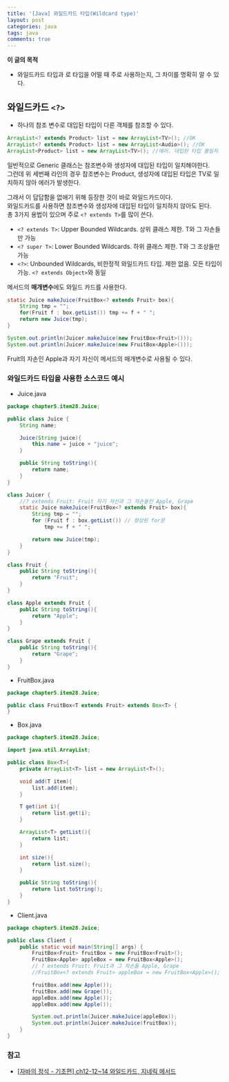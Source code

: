 ```yaml
---
title: '[Java] 와일드카드 타입(Wildcard type)'
layout: post
categories: java
tags: java
comments: true
---
```


**이 글의 목적**
- 와일드카드 타입과 로 타입을 어떨 때 주로 사용하는지, 그 차이를 명확히 알 수 있다.

## 와일드카드 `<?>`
- 하나의 참조 변수로 대입된 타입이 다른 객체를 참조할 수 있다.
```java
ArrayList<? extends Product> list = new ArrayList<TV>(); //OK
ArrayList<? extends Product> list = new ArrayList<Audio>(); //OK
ArrayList<Product> list = new ArrayList<TV>(); //에러. 대입된 타입 불일치
```
일반적으로 Generic 클래스는 참조변수와 생성자에 대입된 타입이 일치해야한다.  
그런데 위 세번째 라인의 경우 참조변수는 Product, 생성자에 대입된 타입은 TV로 일치하지 않아 에러가 발생한다.

그래서 이 답답함을 없애기 위해 등장한 것이 바로 와일드카드이다.  
와일드카드를 사용하면 참조변수와 생성자에 대입된 타입이 일치하지 않아도 된다.  
총 3가지 용법이 있으며 주로 `<? extends T>`를 많이 쓴다.
- `<? extends T>`: Upper Bounded Wildcards. 상위 클래스 제한. T와 그 자손들만 가능
- `<? super T>`: Lower Bounded Wildcards. 하위 클래스 제한. T와 그 조상들만 가능
- `<?>`: Unbounded Wildcards, 비한정적 와일드카드 타입. 제한 없음. 모든 타입이 가능. `<? extends Object>`와 동일

메서드의 **매개변수**에도 와일드 카드를 사용한다.
```java
static Juice makeJuice(FruitBox<? extends Fruit> box){
    String tmp = "";
    for(Fruit f : box.getList()) tmp += f + " ";
    return new Juice(tmp);
}
```
```java
System.out.println(Juicer.makeJuice(new FruitBox<Fruit>()));
System.out.println(Juicer.makeJuice(new FruitBox<Apple>()));
```
Fruit의 자손인 Apple과 자기 자신이 메서드의 매개변수로 사용될 수 있다.  

### 와일드카드 타입을 사용한 소스코드 예시
- Juice.java  

```java
package chapter5.item28.Juice;

public class Juice {
    String name;

    Juice(String juice){
        this.name = juice + "juice";
    }

    public String toString(){
        return name;
    }
}

class Juicer {
    //? extends Fruit: Fruit 자기 자신과 그 자손들인 Apple, Grape
    static Juice makeJuice(FruitBox<? extends Fruit> box){
        String tmp = "";
        for (Fruit f : box.getList()) // 향상된 for문
            tmp += f + " ";

        return new Juice(tmp);
    }
}

class Fruit {
    public String toString(){
        return "Fruit";
    }
}

class Apple extends Fruit {
    public String toString(){
        return "Apple";
    }
}

class Grape extends Fruit {
    public String toString(){
        return "Grape";
    }
}
```
- FruitBox.java

```java
package chapter5.item28.Juice;

public class FruitBox<T extends Fruit> extends Box<T> {
}
```
- Box.java

```java
package chapter5.item28.Juice;

import java.util.ArrayList;

public class Box<T>{
    private ArrayList<T> list = new ArrayList<T>();

    void add(T item){
        list.add(item);
    }

    T get(int i){
        return list.get(i);
    }

    ArrayList<T> getList(){
        return list;
    }

    int size(){
        return list.size();
    }

    public String toString(){
        return list.toString();
    }
}
```
- Client.java

```java
package chapter5.item28.Juice;

public class Client {
    public static void main(String[] args) {
        FruitBox<Fruit> fruitBox = new FruitBox<Fruit>();
        FruitBox<Apple> appleBox = new FruitBox<Apple>();
        // ? extends Fruit: Fruit과 그 자손들 Apple, Grape
        //FruitBox<? extends Fruit> appleBox = new FruitBox<Apple>();

        fruitBox.add(new Apple());
        fruitBox.add(new Grape());
        appleBox.add(new Apple());
        appleBox.add(new Apple());

        System.out.println(Juicer.makeJuice(appleBox));
        System.out.println(Juicer.makeJuice(fruitBox));
    }
}
```

### 참고
- [[자바의 정석 - 기초편] ch12-12~14 와일드카드, 지네릭 메서드](https://www.youtube.com/watch?v=LL3PWmGFuQA)